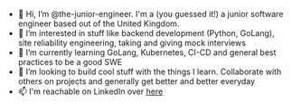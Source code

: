 - 👋 Hi, I’m @the-junior-engineer. I'm a (you guessed it!) a junior software engineer based out of the United Kingdom.
- 👀 I’m interested in stuff like backend development (Python, GoLang), site reliability engineering, taking and giving mock interviews
- 🌱 I’m currently learning GoLang, Kubernetes, CI-CD and general best practices to be a good SWE
- 💞️ I’m looking to build cool stuff with the things I learn. Collaborate with others on projects and generally get better and better everyday
- 📫 I'm reachable on LinkedIn over [here](https://www.linkedin.com/in/sravindra99/)
